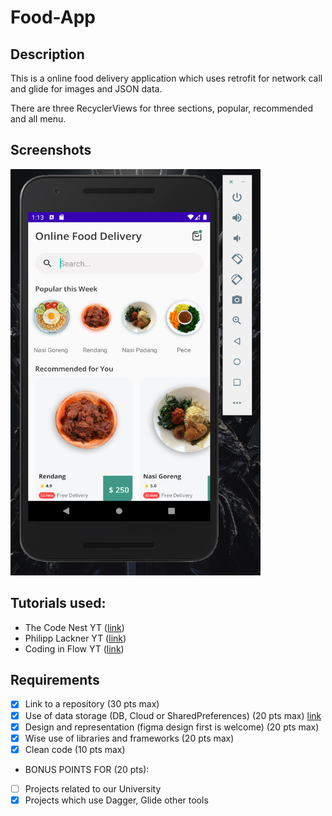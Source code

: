 # Food-App
## Description
This is a online food delivery application which uses retrofit for network call and glide for images and JSON data.

There are three RecyclerViews for three sections, popular, recommended and all menu.

## Screenshots
<img src="https://github.com/karybekov22/Food-App/blob/master/Screen%20Shot%202020-12-09%20at%2001.13.49.png" width="400" height="650">

## Tutorials used:
- The Code Nest YT ([link](https://www.youtube.com/c/TheCodeNest/))
- Philipp Lackner YT ([link](https://www.youtube.com/channel/UCKNTZMRHPLXfqlbdOI7mCkg))
- Coding in Flow YT ([link](https://www.youtube.com/channel/UC_Fh8kvtkVPkeihBs42jGcA))

## Requirements
- [x] Link to a repository (30 pts max)
- [x] Use of data storage (DB, Cloud or SharedPreferences) (20 pts max) [link](https://androidappsforyoutube.s3.ap-south-1.amazonaws.com/foodapp/fooddata.json)
- [x] Design and representation (figma design first is welcome) (20 pts max)
- [x] Wise use of libraries and frameworks (20 pts max)
- [x] Clean code (10 pts max)

- BONUS POINTS FOR (20 pts):
- [ ] Projects related to our University
- [x] Projects which use Dagger, Glide other tools

